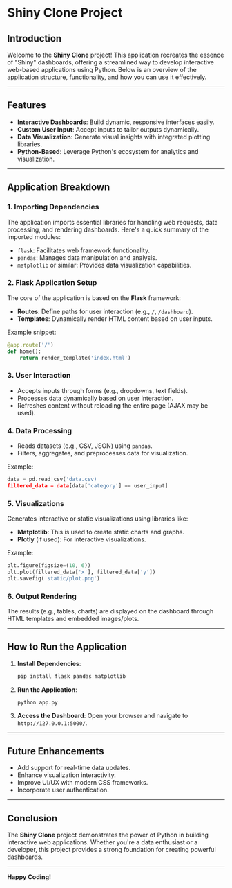 # Shiny Clone Project


## Introduction

Welcome to the **Shiny Clone** project! This application recreates the essence of "Shiny" dashboards, offering a streamlined way to develop interactive web-based applications using Python. Below is an overview of the application structure, functionality, and how you can use it effectively.

---

## Features

- **Interactive Dashboards**: Build dynamic, responsive interfaces easily.
- **Custom User Input**: Accept inputs to tailor outputs dynamically.
- **Data Visualization**: Generate visual insights with integrated plotting libraries.
- **Python-Based**: Leverage Python's ecosystem for analytics and visualization.

---

## Application Breakdown

### 1. Importing Dependencies

The application imports essential libraries for handling web requests, data processing, and rendering dashboards. Here's a quick summary of the imported modules:

- `flask`: Facilitates web framework functionality.
- `pandas`: Manages data manipulation and analysis.
- `matplotlib` or similar: Provides data visualization capabilities.

### 2. Flask Application Setup

The core of the application is based on the **Flask** framework:

- **Routes**: Define paths for user interaction (e.g., `/`, `/dashboard`).
- **Templates**: Dynamically render HTML content based on user inputs.

Example snippet:

```python
@app.route('/')
def home():
    return render_template('index.html')
```

### 3. User Interaction

- Accepts inputs through forms (e.g., dropdowns, text fields).
- Processes data dynamically based on user interaction.
- Refreshes content without reloading the entire page (AJAX may be used).

### 4. Data Processing

- Reads datasets (e.g., CSV, JSON) using `pandas`.
- Filters, aggregates, and preprocesses data for visualization.

Example:

```python
data = pd.read_csv('data.csv)
filtered_data = data[data['category'] == user_input]
```

### 5. Visualizations

Generates interactive or static visualizations using libraries like:

- **Matplotlib**: This is used to create static charts and graphs.
- **Plotly** (if used): For interactive visualizations.

Example:

```python
plt.figure(figsize=(10, 6))
plt.plot(filtered_data['x'], filtered_data['y'])
plt.savefig('static/plot.png')
```

### 6. Output Rendering

The results (e.g., tables, charts) are displayed on the dashboard through HTML templates and embedded images/plots.

---

## How to Run the Application

1. **Install Dependencies**:

   ```bash
   pip install flask pandas matplotlib
   ```

2. **Run the Application**:

   ```bash
   python app.py
   ```

3. **Access the Dashboard**:
   Open your browser and navigate to `http://127.0.0.1:5000/`.

---

## Future Enhancements

- Add support for real-time data updates.
- Enhance visualization interactivity.
- Improve UI/UX with modern CSS frameworks.
- Incorporate user authentication.

---

## Conclusion

The **Shiny Clone** project demonstrates the power of Python in building interactive web applications. Whether you're a data enthusiast or a developer, this project provides a strong foundation for creating powerful dashboards.

---

**Happy Coding!**
